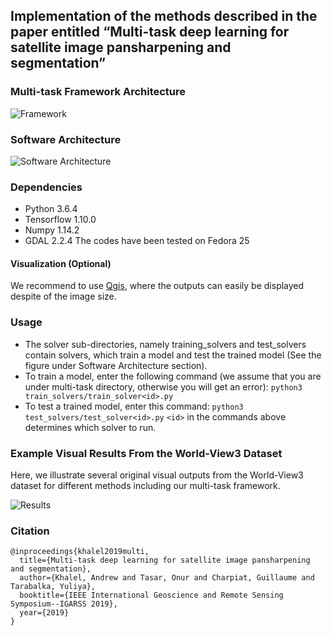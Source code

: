 ## Implementation of the methods described in the paper entitled “Multi-task deep learning for satellite image pansharpening and segmentation”

### Multi-task Framework Architecture
![Framework](https://raw.githubusercontent.com/andrewekhalel/MTL_PAN_SEG/master/docs/figures/framework.png)

### Software Architecture
![Software Architecture](https://raw.githubusercontent.com/andrewekhalel/MTL_PAN_SEG/master/docs/figures/software_architecture.png)

### Dependencies

 - Python 3.6.4
 - Tensorflow 1.10.0
 - Numpy 1.14.2
 - GDAL 2.2.4
The codes have been tested on Fedora 25

#### Visualization (Optional)
We recommend to use [Qgis](https://qgis.org/en/site/), where the outputs can easily be displayed despite of the image size.

### Usage

 - The solver sub-directories, namely training_solvers and test_solvers contain solvers, which train a model and test the trained model (See the figure under Software Architecture section).
 - To train a model, enter the following command (we assume that you are under multi-task directory, otherwise you will get an error): `python3 train_solvers/train_solver<id>.py`
 - To test a trained model, enter this command: `python3 test_solvers/test_solver<id>.py`
`<id>` in the commands above determines which solver to run.

### Example Visual Results From the World-View3 Dataset
Here, we illustrate several original visual outputs from the World-View3 dataset for different methods including our multi-task framework.

![Results](https://raw.githubusercontent.com/andrewekhalel/MTL_PAN_SEG/master/docs/figures/results.png)

### Citation
```
@inproceedings{khalel2019multi,
  title={Multi-task deep learning for satellite image pansharpening and segmentation},
  author={Khalel, Andrew and Tasar, Onur and Charpiat, Guillaume and Tarabalka, Yuliya},
  booktitle={IEEE International Geoscience and Remote Sensing Symposium--IGARSS 2019},
  year={2019}
}
```